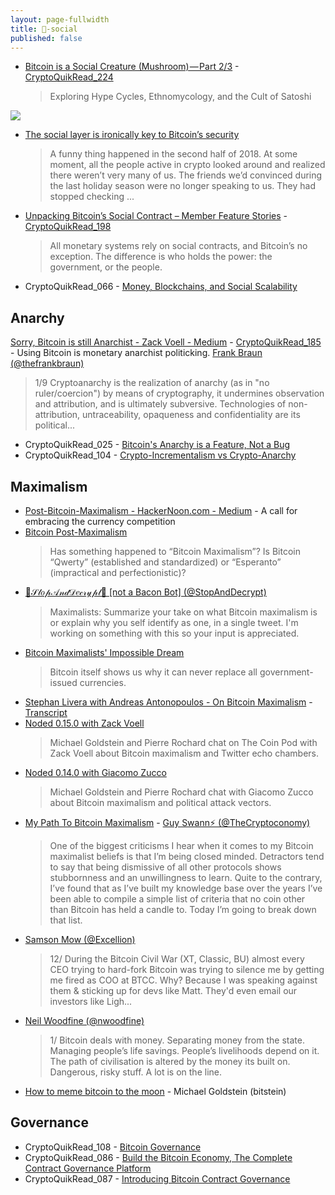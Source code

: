 ```yaml
---
layout: page-fullwidth
title: 🌽-social
published: false
---
```


* [Bitcoin is a Social Creature (Mushroom) — Part 2/3](https://medium.com/@BrandonQuittem/bitcoin-is-a-social-creature-mushroom-part-2-3-6a05c3abe8f0) - [CryptoQuikRead_224](https://anchor.fm/thecryptoconomy/episodes/CryptoQuikRead_224---Bitcoin-is-a-Social-Creature--Mycelium-Part-2-e3iq3u)
  > Exploring Hype Cycles, Ethnomycology, and the Cult of Satoshi

![](https://cdn-images-1.medium.com/max/1200/1*ekAy4hmsfFv1NOyo6bQuzg.png)

* [The social layer is ironically key to Bitcoin’s security](https://techcrunch.com/2019/01/19/bitcoin-social-layer/)
  >A funny thing happened in the second half of 2018. At some moment, all the people active in crypto looked around and realized there weren’t very many of us. The friends we’d convinced during the last holiday season were no longer speaking to us. They had stopped checking ...
* [Unpacking Bitcoin’s Social Contract – Member Feature Stories](https://medium.com/s/story/bitcoins-social-contract-1f8b05ee24a9) - [CryptoQuikRead_198](https://anchor.fm/thecryptoconomy/episodes/CryptoQuikRead_198---Unpacking-Bitcoins-Social-Contract-e2oct5)
  >All monetary systems rely on social contracts, and Bitcoin’s no exception. The difference is who holds the power: the government, or the people.
* CryptoQuikRead_066 - [Money, Blockchains, and Social Scalability](https://anchor.fm/thecryptoconomy/episodes/CryptoQuikRead_066---Money--Blockchains--and-Social-Scalability-e2ndsj)



## Anarchy


[Sorry, Bitcoin is still Anarchist - Zack Voell - Medium](https://medium.com/@zackvoell/sorry-bitcoin-is-still-anarchist-3e995d2fbbf1) - [CryptoQuikRead_185](https://anchor.fm/thecryptoconomy/episodes/CryptoQuikRead_185---Sorry-Bitcoin-is-Still-Anarchist-e2ndof) - Using Bitcoin is monetary anarchist politicking.
[Frank Braun (@thefrankbraun)](https://twitter.com/thefrankbraun/status/1185181004027322368?s=12)
  > 1/9 Cryptoanarchy is the realization of anarchy (as in "no ruler/coercion") by means of cryptography, it undermines observation and attribution, and is ultimately subversive. Technologies of non-attribution, untraceability, opaqueness and confidentiality are its political...

* CryptoQuikRead_025 - [Bitcoin's Anarchy is a Feature, Not a Bug](https://anchor.fm/thecryptoconomy/episodes/CryptoQuikRead_025---Bitcoins-Anarchy-is-a-Feature--Not-a-Bug-e2ndu3)
* CryptoQuikRead_104 - [Crypto-Incrementalism vs Crypto-Anarchy](https://anchor.fm/thecryptoconomy/episodes/CryptoQuikRead_104---Crypto-Incrementalism-vs-Crypto-Anarchy-e2ndrd)


## Maximalism

* [Post-Bitcoin-Maximalism - HackerNoon.com - Medium](https://medium.com/@ferdousbhai/post-bitcoin-maximalism-19f392610d67) - A call for embracing the currency competition
* [Bitcoin Post-Maximalism](http://www.truthcoin.info/blog/bitcoin-post-maximalism/)
  > Has something happened to “Bitcoin Maximalism”? Is Bitcoin “Qwerty” (established and standardized) or “Esperanto” (impractical and perfectionistic)? 
* [🎀𝒮𝓉𝑜𝓅𝒜𝓃𝒹𝒟𝑒𝒸𝓇𝓎𝓅𝓉🎀 [not a Bacon Bot] (@StopAndDecrypt)](https://twitter.com/StopAndDecrypt/status/1064212157414334464)
  > Maximalists: Summarize your take on what Bitcoin maximalism is or explain why you self identify as one, in a single tweet. I'm working on something with this so your input is appreciated.
* [Bitcoin Maximalists' Impossible Dream](https://www.forbes.com/sites/francescoppola/2018/12/30/bitcoin-maximalists-impossible-dream/) 
  > Bitcoin itself shows us why it can never replace all government-issued currencies.
* [Stephan Livera with Andreas Antonopoulos - On Bitcoin Maximalism](https://stephanlivera.com/episode/53) - [Transcript](https://sourcecrypto.pub/transcripts/SLP53-Livera-Antonopolis-Maximalism-Transcript/)
* [Noded 0.15.0 with Zack Voell](https://noded.org/podcast/noded-0150-with-zack-voell/)
  > Michael Goldstein and Pierre Rochard chat on The Coin Pod with Zack Voell about Bitcoin maximalism and Twitter echo chambers.
* [Noded 0.14.0 with Giacomo Zucco](https://noded.org/podcast/noded-0140-with-giacomo-zucco/)
  > Michael Goldstein and Pierre Rochard chat with Giacomo Zucco about Bitcoin maximalism and political attack vectors.
* [My Path To Bitcoin Maximalism](https://medium.com/bull-bitcoin/my-path-to-bitcoin-maximalism-c77c53466cb5?) - [Guy Swann⚡ (@TheCryptoconomy)](https://anchor.fm/thecryptoconomy/episodes/CryptoQuikRead_280---My-Path-to-Bitcoin-Maximalism-e4sb87)
  > One of the biggest criticisms I hear when it comes to my Bitcoin maximalist beliefs is that I’m being closed minded. Detractors tend to say that being dismissive of all other protocols shows stubbornness and an unwillingness to learn. Quite to the contrary, I’ve found that as I’ve built my knowledge base over the years I’ve been able to compile a simple list of criteria that no coin other than Bitcoin has held a candle to. Today I’m going to break down that list.
* [Samson Mow (@Excellion)](https://twitter.com/Excellion/status/1133658356697014273?s=20)
  > 12/ During the Bitcoin Civil War (XT, Classic, BU) almost every CEO trying to hard-fork Bitcoin was trying to silence me by getting me fired as COO at BTCC. Why? Because I was speaking against them & sticking up for devs like Matt. They'd even email our investors like Ligh...
* [Neil Woodfine (@nwoodfine)](https://twitter.com/nwoodfine/status/1132138203769581568?s=20)
  > 1/ Bitcoin deals with money. Separating money from the state. Managing people’s life savings. People’s livelihoods depend on it. The path of civilisation is altered by the money its built on. Dangerous, risky stuff. A lot is on the line.
* [How to meme bitcoin to the moon](http://diyhpl.us/wiki/transcripts/bit-block-boom/2019/how-to-meme-bitcoin-to-the-moon/) - Michael Goldstein (bitstein)

## Governance


* CryptoQuikRead_108 - [Bitcoin Governance](https://anchor.fm/thecryptoconomy/episodes/CryptoQuikRead_108---Bitcoin-Governance-e2ndr8)
* CryptoQuikRead_086 - [Build the Bitcoin Economy, The Complete Contract Governance Platform](https://anchor.fm/thecryptoconomy/episodes/CryptoQuikRead_086---Build-the-Bitcoin-Economy--The-Complete-Contract-Governance-Platform-e2nds1)
* CryptoQuikRead_087 - [Introducing Bitcoin Contract Governance](https://anchor.fm/thecryptoconomy/episodes/CryptoQuikRead_087---Introducing-Bitcoin-Contract-Governance-e2ndrv)
